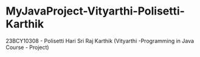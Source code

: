# MyJavaProject-Vityarthi-Polisetti-Karthik
23BCY10308 - Polisetti Hari Sri Raj Karthik (Vityarthi -Programming in Java Course - Project)
